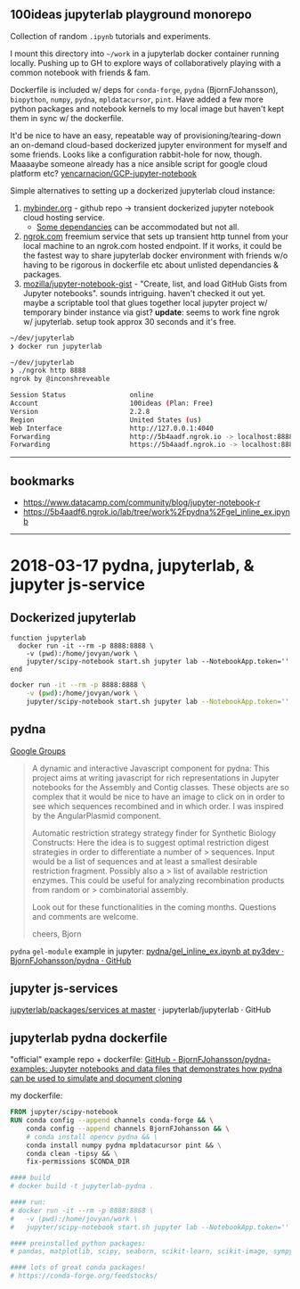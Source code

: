 ## 100ideas jupyterlab playground monorepo

Collection of random `.ipynb` tutorials and experiments.

I mount this directory into `~/work` in a jupyterlab docker container running locally. Pushing up to GH to explore ways of collaboratively playing with a common notebook with friends & fam.

Dockerfile is included w/ deps for `conda-forge`, `pydna` (BjornFJohansson), `biopython`, `numpy`, `pydna`, `mpldatacursor`, `pint`. Have added a few more python packages and notebook kernels to my local image but haven't kept them in sync w/ the dockerfile.

It'd be nice to have an easy, repeatable way of provisioning/tearing-down an on-demand cloud-based dockerized jupyter environment for myself and some friends. Looks like a configuration rabbit-hole for now, though.  Maaaaybe someone already has a nice ansible script for google cloud platform etc? [yencarnacion/GCP-jupyter-notebook](https://github.com/yencarnacion/GCP-jupyter-notebook)

Simple alternatives to setting up a dockerized jupyterlab cloud instance:
1. [mybinder.org](https://mybinder.org/) - github repo -> transient dockerized jupyter notebook cloud hosting service.
   - [Some dependancies](http://mybinder.readthedocs.io/en/latest/using.html#preparing-a-repository-for-binder) can be accommodated but not all.
2. [ngrok.com](https://dashboard.ngrok.com/get-started) freemium service that sets up transient http tunnel from your local machine to an ngrok.com hosted endpoint. If it works, it could be the fastest way to share jupyterlab docker environment with friends w/o having to be rigorous in dockerfile etc about unlisted dependancies & packages.
3. [mozilla/jupyter-notebook-gist](https://github.com/mozilla/jupyter-notebook-gist) - "Create, list, and load GitHub Gists from Jupyter notebooks". sounds intriguing. haven't checked it out yet. maybe a scriptable tool that glues together local jupyter project w/ temporary binder instance via gist?
**update**: seems to work fine ngrok w/ jupyterlab. setup took approx 30 seconds and it's free.

```sh
~/dev/jupyterlab
❯ docker run jupyterlab

~/dev/jupyterlab
❯ ./ngrok http 8888
ngrok by @inconshreveable                                                                                                                                (Ctrl+C to quit)

Session Status                online
Account                       100ideas (Plan: Free)
Version                       2.2.8
Region                        United States (us)
Web Interface                 http://127.0.0.1:4040
Forwarding                    http://5b4aadf.ngrok.io -> localhost:8888
Forwarding                    https://5b4aadf.ngrok.io -> localhost:8888
```
---

## bookmarks
- https://www.datacamp.com/community/blog/jupyter-notebook-r
- https://5b4aadf6.ngrok.io/lab/tree/work%2Fpydna%2Fgel_inline_ex.ipynb
---

# 2018-03-17 pydna, jupyterlab, & jupyter js-service

## Dockerized jupyterlab

```fish
function jupyterlab
  docker run -it --rm -p 8888:8888 \
    -v (pwd):/home/jovyan/work \
    jupyter/scipy-notebook start.sh jupyter lab --NotebookApp.token=''
end
```

```bash
docker run -it --rm -p 8888:8888 \
    -v (pwd):/home/jovyan/work \
    jupyter/scipy-notebook start.sh jupyter lab --NotebookApp.token=''
```

## pydna

[Google Groups](https://groups.google.com/d/msg/pydna/UHSWSId9Two/cpmKjaJyCAAJ)

> A dynamic and interactive Javascript component for pydna:
>    This project aims at writing javascript for rich representations in Jupyter notebooks for the Assembly and  Contig classes. These objects are so complex that it would be nice to have an image to click on in order to see which sequences recombined and in which order.
>    I was inspired by the AngularPlasmid component.
>
> Automatic restriction strategy strategy finder for Synthetic Biology Constructs:
>    Here the idea is to suggest optimal restriction digest strategies in order to differentiate a number of > sequences. Input would be a list of sequences and at least a smallest  desirable restriction fragment. Possibly also a > list of  available restriction enzymes. This could be useful for analyzing recombination products from random or > combinatorial assembly.
>
> Look out for these functionalities in the coming months.
> Questions and comments are welcome.
>
> cheers,
> Bjorn
>
`pydna` `gel-module` example in jupyter: [pydna/gel_inline_ex.ipynb at py3dev · BjornFJohansson/pydna · GitHub](https://github.com/BjornFJohansson/pydna/blob/py3dev/scripts/gel_inline_ex.ipynb)

## jupyter js-services
[jupyterlab/packages/services at master](https://github.com/jupyterlab/jupyterlab/tree/master/packages/services) · jupyterlab/jupyterlab · GitHub

## jupyterlab pydna dockerfile

"official" example repo + dockerfile:
[GitHub - BjornFJohansson/pydna-examples: Jupyter notebooks and data files that demonstrates how pydna can be used to simulate and document cloning](https://github.com/BjornFJohansson/pydna-examples)

my dockerfile:

```dockerfile
FROM jupyter/scipy-notebook
RUN conda config --append channels conda-forge && \
    conda config --append channels BjornFJohansson && \
    # conda install opencv pydna && \
    conda install numpy pydna mpldatacursor pint && \
    conda clean -tipsy && \
    fix-permissions $CONDA_DIR

#### build
# docker build -t jupyterlab-pydna .

#### run:
# docker run -it --rm -p 8888:8888 \
#   -v (pwd):/home/jovyan/work \
#   jupyter/scipy-notebook start.sh jupyter lab --NotebookApp.token=''

#### preinstalled python packages:
# pandas, matplotlib, scipy, seaborn, scikit-learn, scikit-image, sympy, cython, patsy, statsmodel, cloudpickle, dill, numba, bokeh, vincent, beautifulsoup, xlrd pre-installed

#### lots of great conda packages!
# https://conda-forge.org/feedstocks/
```
